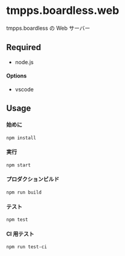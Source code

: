 # tmpps.boardless.web

tmpps.boardless の Web サーバー

## Required

- node.js

#### Options

- vscode

## Usage

#### 始めに

`npm install`

#### 実行

`npm start`

#### プロダクションビルド

`npm run build`

#### テスト

`npm test`

#### CI 用テスト

`npm run test-ci`
